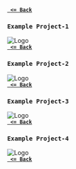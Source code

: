 [**` <= Back`**](../README.md#examples)
### **`Example Project-1`**
![Logo](../images/example-project-1.png)
<br>
[**` <= Back`**](../README.md#examples)
### **`Example Project-2`**
![Logo](../images/example-project-2.png)
<br>
[**` <= Back`**](../README.md#examples)
### **`Example Project-3`**
![Logo](../images/example-project-3.png)
<br>
[**` <= Back`**](../README.md#examples)
### **`Example Project-4`**
![Logo](../images/example-project-4.png)
<br>
[**` <= Back`**](../README.md#examples)